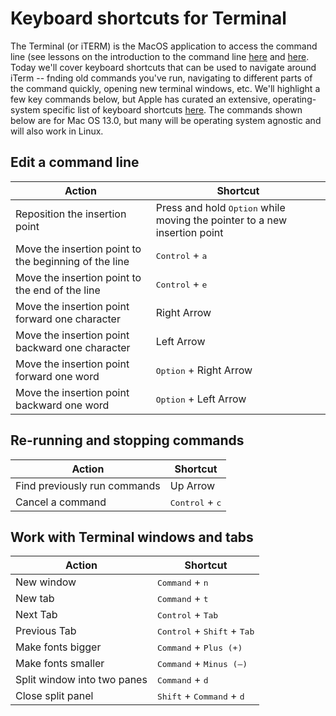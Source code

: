 # Keyboard shortcuts for Terminal

The Terminal (or iTERM) is the MacOS application to access the command line (see lessons on the introduction to the command line [here](../20220906-intro-to-shell1/lesson.md) and [here](../20220912-intro-to-shell2/lesson.md).
Today we'll cover keyboard shortcuts that can be used to navigate around iTerm -- fnding old commands you've run, navigating to different parts of the command quickly, opening new terminal windows, etc.
We'll highlight a few key commands below, but Apple has curated an extensive, operating-system specific list of keyboard shortcuts [here](https://support.apple.com/guide/terminal/keyboard-shortcuts-trmlshtcts/mac). 
The commands shown below are for Mac OS 13.0, but many will be operating system agnostic and will also work in Linux.

## Edit a command line

|Action                                               |Shortcut                                                                       |
|-----------------------------------------------------|-------------------------------------------------------------------------------|
|Reposition the insertion point                       |Press and hold <kbd>Option</kbd> while moving the pointer to a new insertion point|
|Move the insertion point to the beginning of the line|<kbd>Control</kbd> + <kbd>a</kbd>                                              |
|Move the insertion point to the end of the line      |<kbd>Control</kbd> + <kbd>e</kbd>                                              |
|Move the insertion point forward one character       |Right Arrow                                                                    |
|Move the insertion point backward one character      |Left Arrow                                                                     |
|Move the insertion point forward one word            |<kbd>Option</kbd> + Right Arrow                                                |
|Move the insertion point backward one word           |<kbd>Option</kbd> + Left Arrow                                                 |       

## Re-running and stopping commands

|Action                       | Shortcut                          |
|-----------------------------|-----------------------------------|
|Find previously run commands |Up Arrow                           |
|Cancel a command             | <kbd>Control</kbd> + <kbd>c</kbd> |

## Work with Terminal windows and tabs

|Action                     |Shortcut                                              |
|---------------------------|------------------------------------------------------|
|New window                 |<kbd>Command</kbd> + <kbd>n</kbd>                     |
|New tab                    |<kbd>Command</kbd> + <kbd>t</kbd>                     |
|Next Tab                   |<kbd>Control</kbd> + <kbd>Tab</kbd>                   |
|Previous Tab               |<kbd>Control</kbd> + <kbd>Shift</kbd> + <kbd>Tab</kbd>|
|Make fonts bigger          |<kbd>Command</kbd> + <kbd>Plus (+)</kbd>              |
|Make fonts smaller         |<kbd>Command</kbd> + <kbd>Minus (–)</kbd>             |
|Split window into two panes|<kbd>Command</kbd> + <kbd>d</kbd>                     |
|Close split panel          |<kbd>Shift</kbd> + <kbd>Command</kbd> + <kbd>d</kbd>  |
